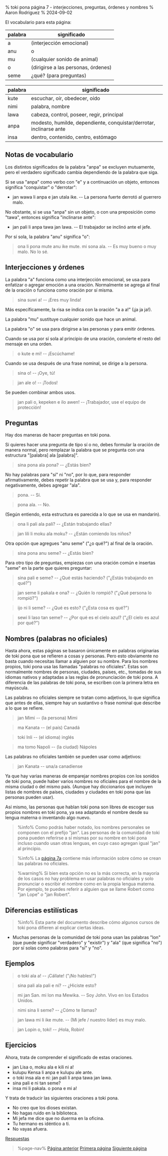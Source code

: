 % toki pona página 7 - interjecciones, preguntas, órdenes y nombres
% Aaron Rodriguez
% 2024-09-02

El vocabulario para esta página:

| palabra | significado                         |
|---------|-------------------------------------|
| a       | (interjección emocional)            |
| anu     | o                                   |
| mu      | (cualquier sonido de animal)        |
| o       | (dirigirse a las personas, órdenes) |
| seme    | ¿qué? (para preguntas)              |

| palabra | significado                                                         |
|---------|---------------------------------------------------------------------|
| kute    | escuchar, oír, obedecer, oído                                       |
| nimi    | palabra, nombre                                                     |
| lawa    | cabeza, control, poseer, regir, principal                           |
| anpa    | modesto, humilde, dependiente, conquistar/derrotar, inclinarse ante |
| insa    | dentro, contenido, centro, estómago                                 |

## Notas de vocabulario

Los distintos significados de la palabra "anpa" se excluyen mutuamente, pero el
verdadero significado cambia dependiendo de la palabra que siga.

Si se usa "anpa" como verbo con "e" y a continuación un objeto, entonces
significa "conquistar" o "derrotar":

* jan wawa li anpa e jan utala ike. -- La persona fuerte derrotó al guerrero
 malo.

No obstante, si se usa "anpa" sin un objeto, o con una preposición como "tawa",
entonces significa "inclinarse ante":

* jan pali li anpa tawa jan lawa. -- El trabajador se inclinó ante el jefe.

Por sí sola, la palabra "anu" significa "o":

> ona li pona mute anu ike mute. mi sona ala. -- Es muy bueno o 
  muy malo. No lo sé.

## Interjecciones y órdenes

La palabra "a" funciona como una interjección emocional, se usa para enfatizar
o agregar emoción a una oración. Normalmente se agrega al final de la oración o
funciona como oración por sí misma. 

> sina suwi a! -- ¡Eres muy linda!

Más específicamente, la risa se indica con la oración "a a a!" (¡ja ja ja!).

La palabra "mu" sustituye cualquier sonido que hace un animal.

La palabra "o" se usa para dirigirse a las personas y para emitir órdenes.

Cuando se usa por sí sola al principio de una oración, convierte el resto 
del mensaje en una orden.

> o kute e mi! -- ¡Escúchame!

Cuando se usa después de una frase nominal, se dirige a la persona.

> sina o! -- ¡Oye, tú!

> jan ale o! -- ¡Todos!

Se pueden combinar ambos usos.

> jan pali o, kepeken e ilo awen! -- ¡Trabajador, use el equipo de protección!

## Preguntas

Hay dos maneras de hacer preguntas en toki pona.

Si quieres hacer una pregunta de tipo sí o no, debes formular la oración de manera normal,  pero
remplazar la palabra que se pregunta con una estructura "[palabra] ala [palabra]".

> sina pona ala pona? -- ¿Estás bien?

No hay palabras para "sí" ni "no", por lo que, para responder afirmativamente, debes repetir
la palabra que se usa y, para responder negativamente, debes agregar "ala".

> pona. -- Sí.

> pona ala. -- No.

(Según entiendo, esta estructura es parecida a lo que se usa en mandarín).

> ona li pali ala pali? -- ¿Están trabajando ellas?

> jan lili li moku ala moku? -- ¿Están comiendo los niños?

Otra opción que agregues "anu seme" ("¿o qué?") al final de la oración.

> sina pona anu seme? -- ¿Estás bien?

Para otro tipo de preguntas, empiezas con una oración común e insertas "seme" en
la parte que quieres preguntar:

> sina pali e seme? -- ¿Qué estás haciendo? ("¿Estás trabajando en qué?")

> jan seme li pakala e ona? -- ¿Quién lo rompió? ("¿Qué persona lo rompió?")

> ijo ni li seme? -- ¿Qué es esto? ("¿Esta cosa es qué?")

> sewi li laso tan seme? -- ¿Por qué es el cielo azul? ("¿El cielo es azul por qué?")

## Nombres (palabras no oficiales)

Hasta ahora, estas páginas se basaron únicamente en palabras originarias de toki pona que se refieren a cosas y
personas. Pero esto obviamente no basta cuando necesitas llamar a alguien por su 
nombre. Para los nombres propios, toki pona usa las llamadas "palabras no oficiales". Estas son
normalmente nombres de personas, ciudades, países, etc., tomadas de sus idiomas 
nativos y adaptadas a las reglas de pronunciación de toki pona. A diferencia de las palabras de
toki pona, se escriben con la primera letra en mayúscula.

Las palabras no oficiales siempre se tratan como adjetivos, lo que significa que antes de ellas,
siempre hay un sustantivo o frase nominal que describe a lo que se refiere.

> jan Mimi -- (la persona) Mimi

> ma Kanata -- (el país) Canadá

> toki Inli -- (el idioma) inglés

> ma tomo Napoli -- (la ciudad) Nápoles

Las palabras no oficiales también se pueden usar como adjetivos:

> jan Kanata -- una/a canadiense

Ya que hay varias maneras de emparejar nombres propios con los sonidos de toki pona,
puede haber varios nombres no oficiales para el nombre de la misma ciudad o
del mismo país. (Aunque hay diccionarios que incluyen listas de nombres de países, ciudades 
y ciudades en toki pona que las personas pueden usar).

Así mismo, las personas que hablan toki pona son libres de escoger sus propios nombres 
en toki pona, ya sea adaptando el nombre desde su lengua materna o inventando
algo nuevo.

> %info%
> Como podrás haber notado, los nombres personales se componen con el prefijo "jan". Las personas de
> la comunidad de toki pona pueden referirse a sí mismas por su nombre en toki pona incluso
> cuando usan otras lenguas, en cuyo caso agregan igual "jan" al 
> principio.
>

> %info%
> La [página 7a](7a) contiene más información sobre cómo se crean 
> las palabras no oficiales.

> %warning%
> Si bien esta opción no es la más correcta, en la mayoría de los casos no hay problema 
> en usar palabras no oficiales y solo pronunciar o escribir el nombre como 
> en la propia lengua materna. Por ejemplo, te puedes referir a alguien
> que se llame Robert como "jan Lope" _o_ "jan Robert".

## Diferencias estilísticas

> %info%
> Esta parte del documento describe cómo algunos cursos de toki pona difieren al
> explicar ciertas ideas.

* Muchas personas de la comunidad de toki pona usan las palabras "lon" (que puede significar "verdadero" y "existir") y "ala" (que significa "no") por sí solas como palabras para "sí" y "no". 

## Ejemplos

> o toki ala a! -- ¡Cállate! ("¡No hables!")

> sina pali ala pali e ni? -- ¿Hiciste esto?

> mi jan San. mi lon ma Mewika. -- Soy John. Vivo en los Estados Unidos.

> nimi sina li seme? -- ¿Cómo te llamas?

> jan lawa mi li ike mute. -- (Mi jefe / nuestro líder) es muy malo.

> jan Lopin o, toki! -- ¡Hola, Robin!

## Ejercicios

Ahora, trata de comprender el significado de estas oraciones.

* jan Lisa o, moku ala e kili ni a!
* kulupu Kensa li anpa e kulupu ale ante.
* o toki insa ala e ni: jan pali li anpa tawa jan lawa.
* sina pali e ni tan seme? 
* insa mi li pakala. o pona e mi a!

Y trata de traducir las siguientes oraciones a toki pona.

* No creo que los dioses existan.
* No hagas ruido en la biblioteca. 
* Mi jefa me dice que no duerma en la oficina. 
* Tu hermano es idéntico a ti. 
* No vayas afuera.

[Respuestas](es/answers#p7)

> %page-nav%
> [Página anterior](es/6)
> [Primera página](es)
> [Siguiente página](es/8)
